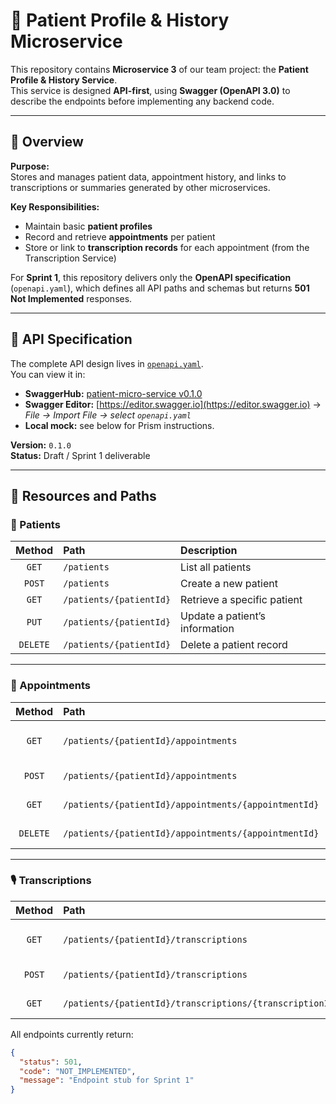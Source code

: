 # 🧠 Patient Profile & History Microservice

This repository contains **Microservice 3** of our team project: the **Patient Profile & History Service**.  
This service is designed **API-first**, using **Swagger (OpenAPI 3.0)** to describe the endpoints before implementing any backend code.

---

## 📘 Overview

**Purpose:**  
Stores and manages patient data, appointment history, and links to transcriptions or summaries generated by other microservices.

**Key Responsibilities:**
- Maintain basic **patient profiles**
- Record and retrieve **appointments** per patient
- Store or link to **transcription records** for each appointment (from the Transcription Service)

For **Sprint 1**, this repository delivers only the **OpenAPI specification** (`openapi.yaml`), which defines all API paths and schemas but returns **501 Not Implemented** responses.

---

## 🧩 API Specification

The complete API design lives in [`openapi.yaml`](./openapi.yaml).  
You can view it in:
- **SwaggerHub:** [patient-micro-service v0.1.0](https://app.swaggerhub.com/apis/columbiauniversity-6bc/patient-micro-service/0.1.0)
- **Swagger Editor:** [https://editor.swagger.io](https://editor.swagger.io) → *File → Import File → select `openapi.yaml`*
- **Local mock:** see below for Prism instructions.

**Version:** `0.1.0`  
**Status:** Draft / Sprint 1 deliverable  

---

## 🔗 Resources and Paths

### 👤 Patients
| Method | Path | Description |
|:------:|:-----|:------------|
| `GET` | `/patients` | List all patients |
| `POST` | `/patients` | Create a new patient |
| `GET` | `/patients/{patientId}` | Retrieve a specific patient |
| `PUT` | `/patients/{patientId}` | Update a patient’s information |
| `DELETE` | `/patients/{patientId}` | Delete a patient record |

---

### 📅 Appointments
| Method | Path | Description |
|:------:|:-----|:------------|
| `GET` | `/patients/{patientId}/appointments` | List a patient’s appointments |
| `POST` | `/patients/{patientId}/appointments` | Create a new appointment |
| `GET` | `/patients/{patientId}/appointments/{appointmentId}` | Get one appointment |
| `DELETE` | `/patients/{patientId}/appointments/{appointmentId}` | Delete an appointment |

---

### 🎙 Transcriptions
| Method | Path | Description |
|:------:|:-----|:------------|
| `GET` | `/patients/{patientId}/transcriptions` | List transcriptions for a patient |
| `POST` | `/patients/{patientId}/transcriptions` | Add or link a transcription |
| `GET` | `/patients/{patientId}/transcriptions/{transcriptionId}` | Retrieve one transcription |

All endpoints currently return:

```json
{
  "status": 501,
  "code": "NOT_IMPLEMENTED",
  "message": "Endpoint stub for Sprint 1"
}
